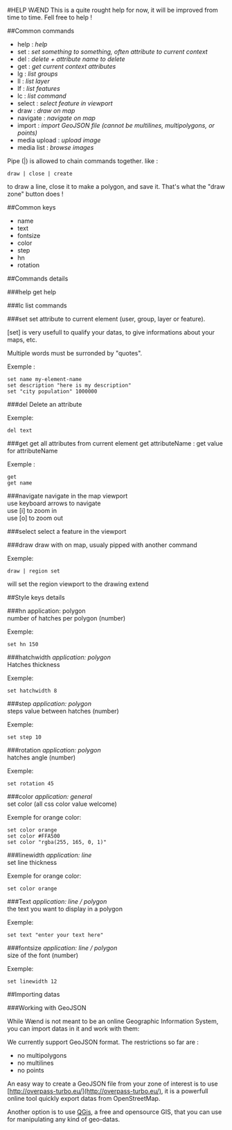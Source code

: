 #HELP WÆND
This is a quite rought help for now, it will be improved from time to time.
Fell free to help ! 


##Common commands

- help : *help*
- set : *set something to something, often attribute to current context*
- del : *delete + attribute name to delete*
- get : *get current context attributes*
- lg : *list groups*
- ll : *list layer*
- lf : *list features*
- lc : *list command*
- select : *select feature in viewport*
- draw : *draw on map*
- navigate : *navigate on map*
- import : *import GeoJSON file (cannot be multilines, multipolygons, or points)*
- media upload : *upload image*
- media list : *browse images*

Pipe (|) is allowed to chain commands together.
like :

	draw | close | create

to draw a line, close it to make a polygon, and save it.
That's what the "draw zone" button does ! 

##Common keys
- name
- text
- fontsize
- color
- step
- hn
- rotation

##Commands details

###help 
get help

###lc
list commands  

###set
set attribute to current element (user, group, layer or feature). 
 
[set] is very usefull to qualify your datas, to give informations about your maps, etc.
 
Multiple words must be surronded by "quotes".

Exemple : 
	
	set name my-element-name
	set description "here is my description"
	set "city population" 1000000

###del
Delete an attribute

Exemple:

	del text

###get
get all attributes from current element 
get attributeName : get value for attributeName

Exemple : 
	
	get 
	get name


###navigate
navigate in the map viewport  
use keyboard arrows to navigate  
use [i] to zoom in  
use [o] to zoom out

###select
select a feature in the viewport

###draw
draw with on map, usualy pipped with another command  

Exemple:

	draw | region set

will set the region viewport to the drawing extend


##Style keys details

###hn
application: polygon  
number of hatches per polygon (number)

Exemple:

	set hn 150
	
###hatchwidth
*application: polygon*  
Hatches thickness

Exemple:

	set hatchwidth 8

###step
*application: polygon*  
steps value between hatches (number)

Exemple:

	set step 10

###rotation
*application: polygon*  
hatches angle (number)

Exemple:

	set rotation 45

###color
*application: general*  
set color (all css color value welcome)

Exemple for orange color:

	set color orange
	set color #FFA500
	set color "rgba(255, 165, 0, 1)"
	
###linewidth 
*application: line*  
set line thickness

Exemple for orange color:

	set color orange


###Text
*application: line / polygon*  
the text you want to display in a polygon  

Exemple:

	set text "enter your text here"

###fontsize
*application: line / polygon*  
size of the font (number)

Exemple:

	set linewidth 12

##Importing datas

###Working with GeoJSON

While Wænd is not meant to be an online Geographic Information System, you can import datas in it and work with them: 

We currently support GeoJSON format. 
The restrictions so far are : 

- no multipolygons
- no multilines
- no points

An easy way to create a GeoJSON file from your zone of interest is to use [http://overpass-turbo.eu/](http://overpass-turbo.eu/), it is a powerfull online tool quickly export datas from OpenStreetMap.

Another option is to use [QGis](http://www.qgis.org/en/site/), a free and opensource GIS, that you can use for manipulating any kind of geo-datas.